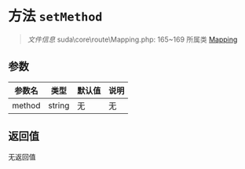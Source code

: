 # 方法 `setMethod`

> *文件信息* suda\core\route\Mapping.php: 165~169
> 所属类 [Mapping](../Mapping.md)




## 参数


| 参数名 | 类型 | 默认值 | 说明 |
|--------|-----|-------|-------|
| method |  string | 无 | 无 |



## 返回值

无返回值
